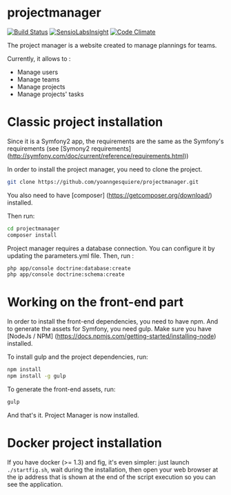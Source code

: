 projectmanager
==============

[![Build Status](https://travis-ci.org/yoanngesquiere/projectmanager.svg?branch=master)](https://travis-ci.org/yoanngesquiere/projectmanager)
[![SensioLabsInsight](https://insight.sensiolabs.com/projects/aac62688-139c-4b28-bab7-a1e42e623b40/mini.png)](https://insight.sensiolabs.com/projects/aac62688-139c-4b28-bab7-a1e42e623b40)
[![Code Climate](https://codeclimate.com/github/yoanngesquiere/projectmanager/badges/gpa.svg)](https://codeclimate.com/github/yoanngesquiere/projectmanager)


The project manager is a website created to manage plannings for teams.

Currently, it allows to :
- Manage users
- Manage teams
- Manage projects
- Manage projects' tasks

# Classic project installation

Since it is a Symfony2 app, the requirements are the same as the Symfony's requirements 
(see [Symony2 requirements] (http://symfony.com/doc/current/reference/requirements.html))


In order to install the project manager, you need to clone the project.
```sh
git clone https://github.com/yoanngesquiere/projectmanager.git
```

You also need to have [composer] (https://getcomposer.org/download/) installed.

Then run:
```sh
cd projectmanager
composer install
```

Project manager requires a database connection. You can configure it by updating the parameters.yml file.
Then, run :
```sh
php app/console doctrine:database:create
php app/console doctrine:schema:create
```

# Working on the front-end part

In order to install the front-end dependencies, you need to have npm. And to generate the assets for Symfony, you need gulp.
Make sure you have [NodeJs / NPM] (https://docs.npmjs.com/getting-started/installing-node) installed.

To install gulp and the project dependencies, run:
```sh
npm install
npm install -g gulp
```

To generate the front-end assets, run:
```sh
gulp
```

And that's it. Project Manager is now installed.

# Docker project installation

If you have docker (>= 1.3) and fig, it's even simpler: just launch ``` ./startfig.sh```, wait during the installation, then open your web browser at the ip address that is shown at the end of the script execution so you can see the application.
